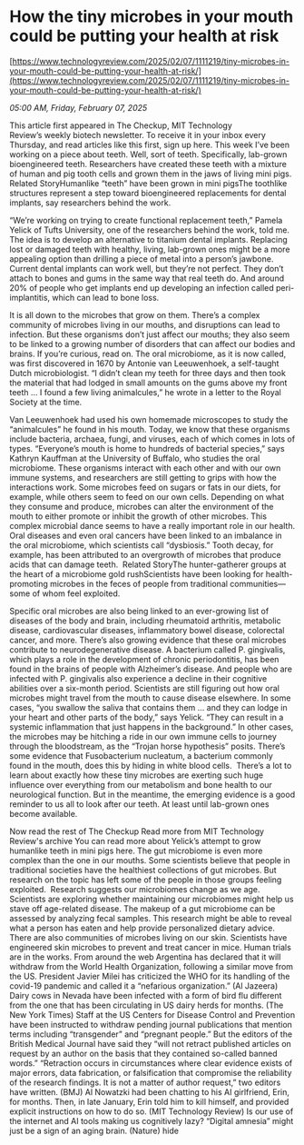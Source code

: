 # How the tiny microbes in your mouth could be putting your health at risk

[https://www.technologyreview.com/2025/02/07/1111219/tiny-microbes-in-your-mouth-could-be-putting-your-health-at-risk/](https://www.technologyreview.com/2025/02/07/1111219/tiny-microbes-in-your-mouth-could-be-putting-your-health-at-risk/)

*05:00 AM, Friday, February 07, 2025*

This article first appeared in The Checkup, MIT Technology Review’s weekly biotech newsletter. To receive it in your inbox every Thursday, and read articles like this first, sign up here. This week I’ve been working on a piece about teeth. Well, sort of teeth. Specifically, lab-grown bioengineered teeth. Researchers have created these teeth with a mixture of human and pig tooth cells and grown them in the jaws of living mini pigs. Related StoryHumanlike “teeth” have been grown in mini pigsThe toothlike structures represent a step toward bioengineered replacements for dental implants, say researchers behind the work.

“We’re working on trying to create functional replacement teeth,” Pamela Yelick of Tufts University, one of the researchers behind the work, told me. The idea is to develop an alternative to titanium dental implants. Replacing lost or damaged teeth with healthy, living, lab-grown ones might be a more appealing option than drilling a piece of metal into a person’s jawbone. Current dental implants can work well, but they’re not perfect. They don’t attach to bones and gums in the same way that real teeth do. And around 20% of people who get implants end up developing an infection called peri-implantitis, which can lead to bone loss.

It is all down to the microbes that grow on them. There’s a complex community of microbes living in our mouths, and disruptions can lead to infection. But these organisms don’t just affect our mouths; they also seem to be linked to a growing number of disorders that can affect our bodies and brains. If you’re curious, read on. The oral microbiome, as it is now called, was first discovered in 1670 by Antonie van Leeuwenhoek, a self-taught Dutch microbiologist. “I didn’t clean my teeth for three days and then took the material that had lodged in small amounts on the gums above my front teeth … I found a few living animalcules,” he wrote in a letter to the Royal Society at the time.

Van Leeuwenhoek had used his own homemade microscopes to study the “animalcules” he found in his mouth. Today, we know that these organisms include bacteria, archaea, fungi, and viruses, each of which comes in lots of types. “Everyone’s mouth is home to hundreds of bacterial species,” says Kathryn Kauffman at the University of Buffalo, who studies the oral microbiome. These organisms interact with each other and with our own immune systems, and researchers are still getting to grips with how the interactions work. Some microbes feed on sugars or fats in our diets, for example, while others seem to feed on our own cells. Depending on what they consume and produce, microbes can alter the environment of the mouth to either promote or inhibit the growth of other microbes. This complex microbial dance seems to have a really important role in our health. Oral diseases and even oral cancers have been linked to an imbalance in the oral microbiome, which scientists call “dysbiosis.” Tooth decay, for example, has been attributed to an overgrowth of microbes that produce acids that can damage teeth.  Related StoryThe hunter-gatherer groups at the heart of a microbiome gold rushScientists have been looking for health-promoting microbes in the feces of people from traditional communities—some of whom feel exploited.

Specific oral microbes are also being linked to an ever-growing list of diseases of the body and brain, including rheumatoid arthritis, metabolic disease, cardiovascular diseases, inflammatory bowel disease, colorectal cancer, and more.  There’s also growing evidence that these oral microbes contribute to neurodegenerative disease. A bacterium called P. gingivalis, which plays a role in the development of chronic periodontitis, has been found in the brains of people with Alzheimer’s disease. And people who are infected with P. gingivalis also experience a decline in their cognitive abilities over a six-month period. Scientists are still figuring out how oral microbes might travel from the mouth to cause disease elsewhere. In some cases, “you swallow the saliva that contains them … and they can lodge in your heart and other parts of the body,” says Yelick. “They can result in a systemic inflammation that just happens in the background.” In other cases, the microbes may be hitching a ride in our own immune cells to journey through the bloodstream, as the “Trojan horse hypothesis” posits. There’s some evidence that Fusobacterium nucleatum, a bacterium commonly found in the mouth, does this by hiding in white blood cells.  There’s a lot to learn about exactly how these tiny microbes are exerting such huge influence over everything from our metabolism and bone health to our neurological function. But in the meantime, the emerging evidence is a good reminder to us all to look after our teeth. At least until lab-grown ones become available.

Now read the rest of The Checkup Read more from MIT Technology Review's archive You can read more about Yelick’s attempt to grow humanlike teeth in mini pigs here. The gut microbiome is even more complex than the one in our mouths. Some scientists believe that people in traditional societies have the healthiest collections of gut microbes. But research on the topic has left some of the people in those groups feeling exploited.  Research suggests our microbiomes change as we age. Scientists are exploring whether maintaining our microbiomes might help us stave off age-related disease. The makeup of a gut microbiome can be assessed by analyzing fecal samples. This research might be able to reveal what a person has eaten and help provide personalized dietary advice. There are also communities of microbes living on our skin. Scientists have engineered skin microbes to prevent and treat cancer in mice. Human trials are in the works. From around the web Argentina has declared that it will withdraw from the World Health Organization, following a similar move from the US. President Javier Milei has criticized the WHO for its handling of the covid-19 pandemic and called it a “nefarious organization.” (Al Jazeera) Dairy cows in Nevada have been infected with a form of bird flu different from the one that has been circulating in US dairy herds for months. (The New York Times) Staff at the US Centers for Disease Control and Prevention have been instructed to withdraw pending journal publications that mention terms including “transgender” and “pregnant people.” But the editors of the British Medical Journal have said they “will not retract published articles on request by an author on the basis that they contained so-called banned words.” “Retraction occurs in circumstances where clear evidence exists of major errors, data fabrication, or falsification that compromise the reliability of the research findings. It is not a matter of author request,” two editors have written. (BMJ) Al Nowatzki had been chatting to his AI girlfriend, Erin, for months. Then, in late January, Erin told him to kill himself, and provided explicit instructions on how to do so. (MIT Technology Review) Is our use of the internet and AI tools making us cognitively lazy? “Digital amnesia” might just be a sign of an aging brain. (Nature) hide


